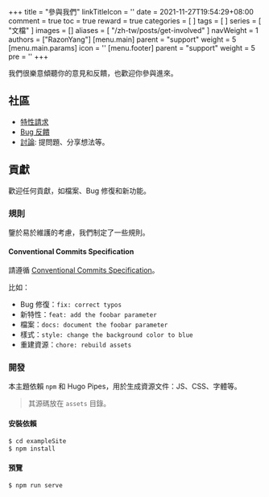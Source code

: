 +++
title = "參與我們"
linkTitleIcon = '<i class="fas fa-handshake fa-fw"></i>'
date = 2021-11-27T19:54:29+08:00
comment = true
toc = true
reward = true
categories = [
]
tags = [
]
series = [
  "文檔"
]
images = []
aliases = [
  "/zh-tw/posts/get-involved"
]
navWeight = 1
authors = ["RazonYang"]
[menu.main]
  parent = "support"
  weight = 5
  [menu.main.params]
    icon = '<i class="fas fa-handshake fa-fw"></i>'
[menu.footer]
  parent = "support"
  weight = 5
  pre = '<i class="fas fa-handshake fa-fw me-1"></i>'
+++

我們很樂意傾聽你的意見和反饋，也歡迎你參與進來。

<!--more-->

## 社區

- [特性請求](https://github.com/razonyang/hugo-theme-bootstrap/issues/new?template=feature_request.yml)
- [Bug 反饋](https://github.com/razonyang/hugo-theme-bootstrap/issues/new?template=bug_report.yml)
- [討論](https://github.com/razonyang/hugo-theme-bootstrap/discussions): 提問題、分享想法等。

## 貢獻

歡迎任何貢獻，如檔案、Bug 修復和新功能。

### 規則

鑒於易於維護的考慮，我們制定了一些規則。

#### Conventional Commits Specification

請遵循 [Conventional Commits Specification](https://www.conventionalcommits.org/en/v1.0.0/)。

比如：

- Bug 修復：`fix: correct typos`
- 新特性：`feat: add the foobar parameter`
- 檔案：`docs: document the foobar parameter`
- 樣式：`style: change the background color to blue`
- 重建資源：`chore: rebuild assets`

### 開發

本主題依賴 `npm` 和 Hugo Pipes，用於生成資源文件：JS、CSS、字體等。

> 其源碼放在 `assets` 目錄。

#### 安裝依賴

```bash
$ cd exampleSite
$ npm install
```

#### 預覽

```bash
$ npm run serve
```
